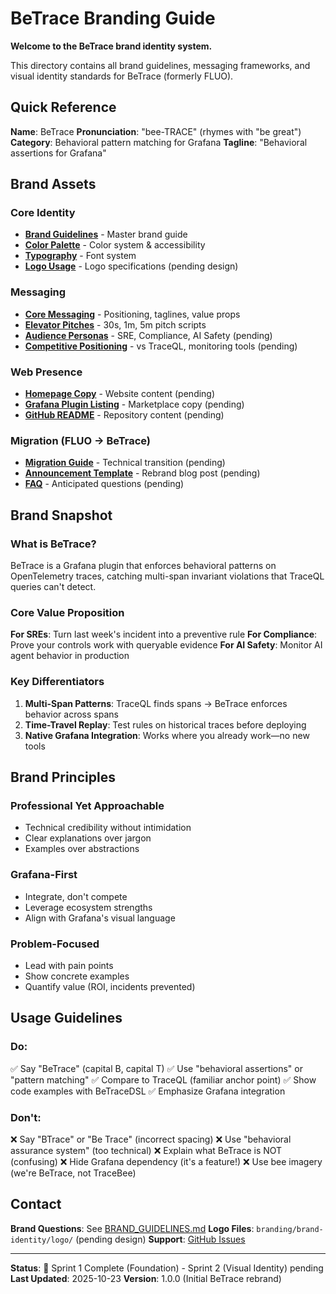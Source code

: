 # BeTrace Branding Guide

**Welcome to the BeTrace brand identity system.**

This directory contains all brand guidelines, messaging frameworks, and visual identity standards for BeTrace (formerly FLUO).

## Quick Reference

**Name**: BeTrace
**Pronunciation**: "bee-TRACE" (rhymes with "be great")
**Category**: Behavioral pattern matching for Grafana
**Tagline**: "Behavioral assertions for Grafana"

## Brand Assets

### Core Identity
- [**Brand Guidelines**](brand-identity/BRAND_GUIDELINES.md) - Master brand guide
- [**Color Palette**](brand-identity/colors/COLOR_PALETTE.md) - Color system & accessibility
- [**Typography**](brand-identity/typography/TYPOGRAPHY.md) - Font system
- [**Logo Usage**](brand-identity/logo/LOGO_USAGE.md) - Logo specifications (pending design)

### Messaging
- [**Core Messaging**](messaging/CORE_MESSAGING.md) - Positioning, taglines, value props
- [**Elevator Pitches**](messaging/elevator-pitches.md) - 30s, 1m, 5m pitch scripts
- [**Audience Personas**](messaging/audience-personas.md) - SRE, Compliance, AI Safety (pending)
- [**Competitive Positioning**](messaging/competitive-positioning.md) - vs TraceQL, monitoring tools (pending)

### Web Presence
- [**Homepage Copy**](web-presence/homepage-copy.md) - Website content (pending)
- [**Grafana Plugin Listing**](web-presence/grafana-plugin-listing.md) - Marketplace copy (pending)
- [**GitHub README**](web-presence/github-readme.md) - Repository content (pending)

### Migration (FLUO → BeTrace)
- [**Migration Guide**](migration/MIGRATION_GUIDE.md) - Technical transition (pending)
- [**Announcement Template**](migration/announcement-template.md) - Rebrand blog post (pending)
- [**FAQ**](migration/faq.md) - Anticipated questions (pending)

## Brand Snapshot

### What is BeTrace?

BeTrace is a Grafana plugin that enforces behavioral patterns on OpenTelemetry traces, catching multi-span invariant violations that TraceQL queries can't detect.

### Core Value Proposition

**For SREs**: Turn last week's incident into a preventive rule
**For Compliance**: Prove your controls work with queryable evidence
**For AI Safety**: Monitor AI agent behavior in production

### Key Differentiators

1. **Multi-Span Patterns**: TraceQL finds spans → BeTrace enforces behavior across spans
2. **Time-Travel Replay**: Test rules on historical traces before deploying
3. **Native Grafana Integration**: Works where you already work—no new tools

## Brand Principles

### Professional Yet Approachable
- Technical credibility without intimidation
- Clear explanations over jargon
- Examples over abstractions

### Grafana-First
- Integrate, don't compete
- Leverage ecosystem strengths
- Align with Grafana's visual language

### Problem-Focused
- Lead with pain points
- Show concrete examples
- Quantify value (ROI, incidents prevented)

## Usage Guidelines

### Do:
✅ Say "BeTrace" (capital B, capital T)
✅ Use "behavioral assertions" or "pattern matching"
✅ Compare to TraceQL (familiar anchor point)
✅ Show code examples with BeTraceDSL
✅ Emphasize Grafana integration

### Don't:
❌ Say "BTrace" or "Be Trace" (incorrect spacing)
❌ Use "behavioral assurance system" (too technical)
❌ Explain what BeTrace is NOT (confusing)
❌ Hide Grafana dependency (it's a feature!)
❌ Use bee imagery (we're BeTrace, not TraceBee)

## Contact

**Brand Questions**: See [BRAND_GUIDELINES.md](brand-identity/BRAND_GUIDELINES.md)
**Logo Files**: `branding/brand-identity/logo/` (pending design)
**Support**: [GitHub Issues](https://github.com/betrace/betrace)

---

**Status**: 🚧 Sprint 1 Complete (Foundation) - Sprint 2 (Visual Identity) pending
**Last Updated**: 2025-10-23
**Version**: 1.0.0 (Initial BeTrace rebrand)
